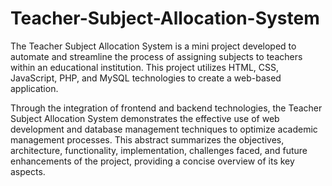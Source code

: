 # Teacher-Subject-Allocation-System
The Teacher Subject Allocation System is a mini project developed to automate and streamline the process of assigning subjects to teachers within an educational institution. This project utilizes HTML, CSS, JavaScript, PHP, and MySQL technologies to create a web-based application.

Through the integration of frontend and backend technologies, the Teacher Subject Allocation System demonstrates the effective use of web development and database management techniques to optimize academic management processes. This abstract summarizes the objectives, architecture, functionality, implementation, challenges faced, and future enhancements of the project, providing a concise overview of its key aspects.

